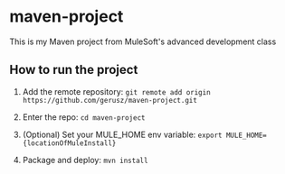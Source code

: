 # maven-project

This is my Maven project from MuleSoft's advanced development class

## How to run the project

1. Add the remote repository: `git remote add origin https://github.com/gerusz/maven-project.git`

1. Enter the repo: `cd maven-project`

1. (Optional) Set your MULE_HOME env variable: `export MULE_HOME={locationOfMuleInstall}`

1. Package and deploy: `mvn install`